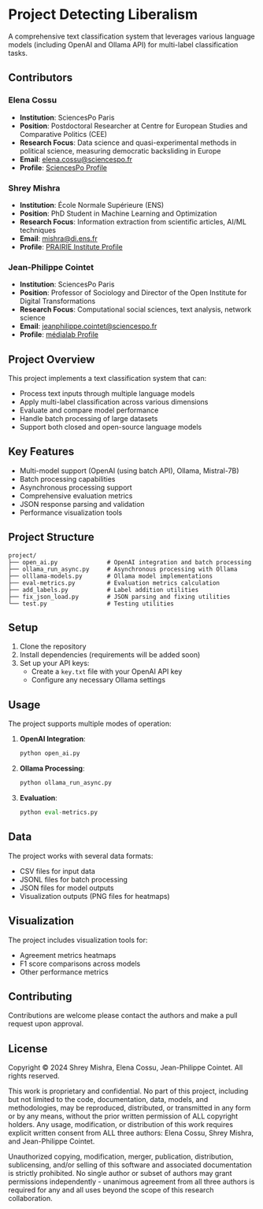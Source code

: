 # Project Detecting Liberalism

A comprehensive text classification system that leverages various language models (including OpenAI and Ollama API) for multi-label classification tasks.

## Contributors

### Elena Cossu

- **Institution**: SciencesPo Paris
- **Position**: Postdoctoral Researcher at Centre for European Studies and Comparative Politics (CEE)
- **Research Focus**: Data science and quasi-experimental methods in political science, measuring democratic backsliding in Europe
- **Email**: elena.cossu@sciencespo.fr
- **Profile**: [SciencesPo Profile](https://www.sciencespo.fr/centre-etudes-europeennes/en/directory/cossu-elena/)

### Shrey Mishra

- **Institution**: École Normale Supérieure (ENS)
- **Position**: PhD Student in Machine Learning and Optimization
- **Research Focus**: Information extraction from scientific articles, AI/ML techniques
- **Email**: mishra@di.ens.fr
- **Profile**: [PRAIRIE Institute Profile](https://prairie-institute.fr/chairs/mishra-shrey/)

### Jean-Philippe Cointet

- **Institution**: SciencesPo Paris
- **Position**: Professor of Sociology and Director of the Open Institute for Digital Transformations
- **Research Focus**: Computational social sciences, text analysis, network science
- **Email**: jeanphilippe.cointet@sciencespo.fr
- **Profile**: [médialab Profile](https://medialab.sciencespo.fr/en/people/jean-philippe-cointet/)

## Project Overview

This project implements a text classification system that can:

- Process text inputs through multiple language models
- Apply multi-label classification across various dimensions
- Evaluate and compare model performance
- Handle batch processing of large datasets
- Support both closed and open-source language models

## Key Features

- Multi-model support (OpenAI (using batch API), Ollama, Mistral-7B)
- Batch processing capabilities
- Asynchronous processing support
- Comprehensive evaluation metrics
- JSON response parsing and validation
- Performance visualization tools

## Project Structure

```
project/
├── open_ai.py              # OpenAI integration and batch processing
├── ollama_run_async.py     # Asynchronous processing with Ollama
├── olllama-models.py       # Ollama model implementations
├── eval-metrics.py         # Evaluation metrics calculation
├── add_labels.py           # Label addition utilities
├── fix_json_load.py        # JSON parsing and fixing utilities
└── test.py                 # Testing utilities
```

## Setup

1. Clone the repository
2. Install dependencies (requirements will be added soon)
3. Set up your API keys:
   - Create a `key.txt` file with your OpenAI API key
   - Configure any necessary Ollama settings

## Usage

The project supports multiple modes of operation:

1. **OpenAI Integration**:

   ```python
   python open_ai.py
   ```

2. **Ollama Processing**:

   ```python
   python ollama_run_async.py
   ```

3. **Evaluation**:
   ```python
   python eval-metrics.py
   ```

## Data

The project works with several data formats:

- CSV files for input data
- JSONL files for batch processing
- JSON files for model outputs
- Visualization outputs (PNG files for heatmaps)

## Visualization

The project includes visualization tools for:

- Agreement metrics heatmaps
- F1 score comparisons across models
- Other performance metrics

## Contributing

Contributions are welcome please contact the authors and make a pull request upon approval.

## License

Copyright © 2024 Shrey Mishra, Elena Cossu, Jean-Philippe Cointet. All rights reserved.

This work is proprietary and confidential. No part of this project, including but not limited to the code, documentation, data, models, and methodologies, may be reproduced, distributed, or transmitted in any form or by any means, without the prior written permission of ALL copyright holders. Any usage, modification, or distribution of this work requires explicit written consent from ALL three authors: Elena Cossu, Shrey Mishra, and Jean-Philippe Cointet.

Unauthorized copying, modification, merger, publication, distribution, sublicensing, and/or selling of this software and associated documentation is strictly prohibited. No single author or subset of authors may grant permissions independently - unanimous agreement from all three authors is required for any and all uses beyond the scope of this research collaboration.
